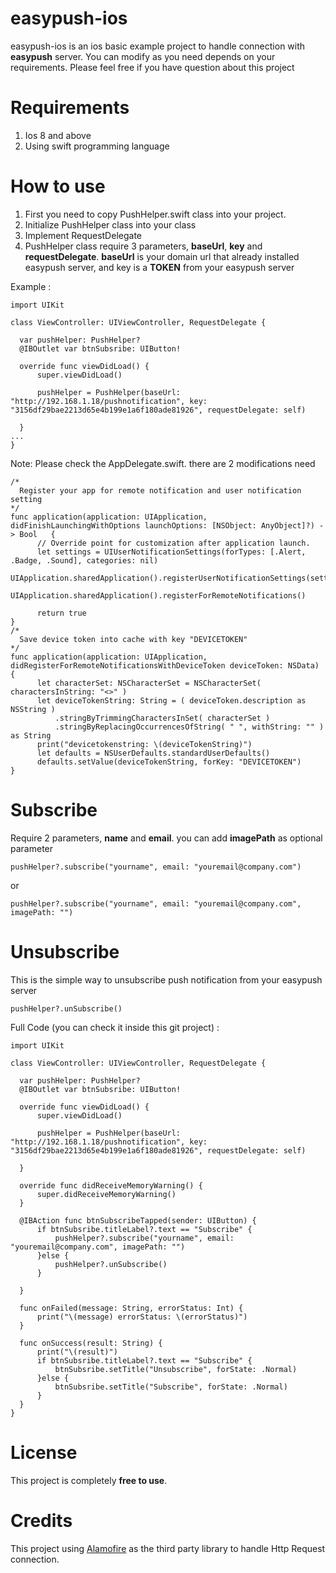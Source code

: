 # easypush-ios
  easypush-ios is an ios basic example project to handle connection with **easypush** server. You can modify as you need depends on your requirements. 
  Please feel free if you have question about this project

# Requirements
  1. Ios 8 and above
  2. Using swift programming language

# How to use
  1. First you need to copy PushHelper.swift class into your project. 
  2. Initialize PushHelper class into your class
  3. Implement RequestDelegate
  4. PushHelper class require 3 parameters, **baseUrl**, **key** and **requestDelegate**. 
     **baseUrl** is your domain url that already installed easypush server, and key is a **TOKEN** from your easypush server
  
  Example : 
  ```
  import UIKit

class ViewController: UIViewController, RequestDelegate {

    var pushHelper: PushHelper?
    @IBOutlet var btnSubsribe: UIButton!
    
    override func viewDidLoad() {
        super.viewDidLoad()
        
        pushHelper = PushHelper(baseUrl: "http://192.168.1.18/pushnotification", key: "3156df29bae2213d65e4b199e1a6f180ade81926", requestDelegate: self)
   
    }
  ...
}
  ```
  
  Note: Please check the AppDelegate.swift. there are 2 modifications need
  
  ```
  /*
    Register your app for remote notification and user notification setting
  */
  func application(application: UIApplication, didFinishLaunchingWithOptions launchOptions: [NSObject: AnyObject]?) -> Bool   {
        // Override point for customization after application launch.
        let settings = UIUserNotificationSettings(forTypes: [.Alert, .Badge, .Sound], categories: nil)
        UIApplication.sharedApplication().registerUserNotificationSettings(settings)
        UIApplication.sharedApplication().registerForRemoteNotifications()
        
        return true
  }
  /*
    Save device token into cache with key "DEVICETOKEN"
  */
  func application(application: UIApplication, didRegisterForRemoteNotificationsWithDeviceToken deviceToken: NSData) {
        let characterSet: NSCharacterSet = NSCharacterSet( charactersInString: "<>" )
        let deviceTokenString: String = ( deviceToken.description as NSString )
            .stringByTrimmingCharactersInSet( characterSet )
            .stringByReplacingOccurrencesOfString( " ", withString: "" ) as String
        print("devicetokenstring: \(deviceTokenString)")
        let defaults = NSUserDefaults.standardUserDefaults()
        defaults.setValue(deviceTokenString, forKey: "DEVICETOKEN")
  }
  
  ```
  
# Subscribe
  Require 2 parameters, **name** and **email**. you can add **imagePath** as optional parameter
  
  ```
  pushHelper?.subscribe("yourname", email: "youremail@company.com")
  ```
  or
  ```
  pushHelper?.subscribe("yourname", email: "youremail@company.com", imagePath: "")
  ```

# Unsubscribe
  This is the simple way to unsubscribe push notification from your easypush server
  ```
  pushHelper?.unSubscribe()
  ```

  Full Code (you can check it inside this git project) :
  ```
  import UIKit

class ViewController: UIViewController, RequestDelegate {

    var pushHelper: PushHelper?
    @IBOutlet var btnSubsribe: UIButton!
    
    override func viewDidLoad() {
        super.viewDidLoad()
        
        pushHelper = PushHelper(baseUrl: "http://192.168.1.18/pushnotification", key: "3156df29bae2213d65e4b199e1a6f180ade81926", requestDelegate: self)
   
    }

    override func didReceiveMemoryWarning() {
        super.didReceiveMemoryWarning()
    }

    @IBAction func btnSubscribeTapped(sender: UIButton) {
        if btnSubsribe.titleLabel?.text == "Subscribe" {
            pushHelper?.subscribe("yourname", email: "youremail@company.com", imagePath: "")
        }else {
            pushHelper?.unSubscribe()
        }
        
    }
    
    func onFailed(message: String, errorStatus: Int) {
        print("\(message) errorStatus: \(errorStatus)")
    }
    
    func onSuccess(result: String) {
        print("\(result)")
        if btnSubsribe.titleLabel?.text == "Subscribe" {
            btnSubsribe.setTitle("Unsubscribe", forState: .Normal)
        }else {
            btnSubsribe.setTitle("Subscribe", forState: .Normal)
        }
    }
}
  ```

# License
  This project is completely **free to use**. 

# Credits
  This project using [Alamofire](https://github.com/Alamofire/Alamofire "Alamofire") as the third party library to handle Http Request connection.
